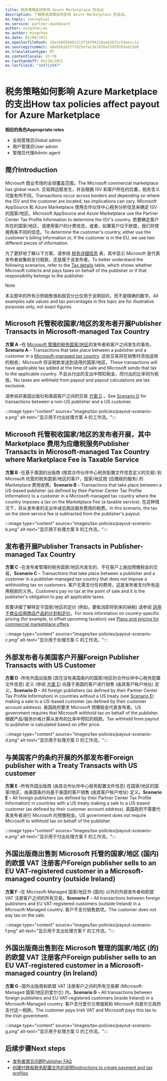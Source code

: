 ```yaml
---
title: 税务策略如何影响 Azure Marketplace 的支出
description: 了解税务政策如何影响 Azure Marketplace 的支出。
ms.topic: conceptual
ms.service: partner-dashboard
author: mingshen-ms
ms.author: mingshen
ms.date: 02/09/2021
ms.openlocfilehash: 19acb085b601212f1bf94316aab2b72c54aecc1a
ms.sourcegitcommit: e8e8362d2777d25efac3e1076af5939765ed13d0
ms.translationtype: MT
ms.contentlocale: zh-CN
ms.lasthandoff: 03/20/2021
ms.locfileid: "104712947"
---
```

# <a name="how-tax-policies-affect-payout-for-azure-marketplace"></a><span data-ttu-id="6e50d-103">税务策略如何影响 Azure Marketplace 的支出</span><span class="sxs-lookup"><span data-stu-id="6e50d-103">How tax policies affect payout for Azure Marketplace</span></span>

<span data-ttu-id="6e50d-104">**相应的角色**</span><span class="sxs-lookup"><span data-stu-id="6e50d-104">**Appropriate roles**</span></span>
-    <span data-ttu-id="6e50d-105">全局管理员</span><span class="sxs-lookup"><span data-stu-id="6e50d-105">Global admin</span></span>
-    <span data-ttu-id="6e50d-106">用户管理员</span><span class="sxs-lookup"><span data-stu-id="6e50d-106">User admin</span></span>
-    <span data-ttu-id="6e50d-107">管理员代理</span><span class="sxs-lookup"><span data-stu-id="6e50d-107">Admin agent</span></span>

## <a name="introduction"></a><span data-ttu-id="6e50d-108">简介</span><span class="sxs-lookup"><span data-stu-id="6e50d-108">Introduction</span></span>

<span data-ttu-id="6e50d-109">Microsoft 商业市场的全球覆盖范围。</span><span class="sxs-lookup"><span data-stu-id="6e50d-109">The Microsoft commercial marketplace has global reach.</span></span> <span data-ttu-id="6e50d-110">交易跨边框发生，并且根据 ISV 和客户所在的位置，税务含义可能有所不同。</span><span class="sxs-lookup"><span data-stu-id="6e50d-110">Transactions occur across borders and depending on where the ISV and the customer are located, tax implications can vary.</span></span> <span data-ttu-id="6e50d-111">Microsoft AppSource 和 Azure Marketplace 使用合作伙伴中心税务分析信息来确定 ISV 的国家/地区。</span><span class="sxs-lookup"><span data-stu-id="6e50d-111">Microsoft AppSource and Azure Marketplace use the Partner Center Tax Profile Information to determine the ISV's country.</span></span> <span data-ttu-id="6e50d-112">若要确定客户所在的国家/地区，请使用客户的计费信息，或者，如果客户位于欧盟，我们将使用两条不同的信息。</span><span class="sxs-lookup"><span data-stu-id="6e50d-112">To determine the customer's country, either use the customer's billing information or, if the customer is in the EU, we use two different pieces of information.</span></span>

<span data-ttu-id="6e50d-113">为了更好地了解以下方案，请参阅 [税务详细信息](tax-details-marketplace.md) 表，其中显示 Microsoft 是代表发布者收集和支付税款，还是属于该发布者。</span><span class="sxs-lookup"><span data-stu-id="6e50d-113">To better understand the following scenarios, refer to the [Tax details](tax-details-marketplace.md) table, which shows whether Microsoft collects and pays taxes on behalf of the publisher or if that responsibility belongs to the publisher.</span></span>

> [!NOTE]
> <span data-ttu-id="6e50d-114">本主题中的所有示例销售值和税百分比仅用于说明目的，而不是精确的数字。</span><span class="sxs-lookup"><span data-stu-id="6e50d-114">All examples sale values and tax percentages in this topic are for illustrative purposes only, not exact figures.</span></span>

## <a name="publisher-transacts-in-microsoft-managed-tax-country"></a><span data-ttu-id="6e50d-115">Microsoft 托管税收国家/地区的发布者开展</span><span class="sxs-lookup"><span data-stu-id="6e50d-115">Publisher Transacts in Microsoft-managed Tax Country</span></span>

<span data-ttu-id="6e50d-116">**方案 A** –在 [Microsoft 管理的税务国家/地区](tax-details-marketplace.md#microsoft-managed-countries)的发布者和客户之间发生的事务。</span><span class="sxs-lookup"><span data-stu-id="6e50d-116">**Scenario A** – Transactions that take place between a publisher and a customer in a [Microsoft-managed tax country](tax-details-marketplace.md#microsoft-managed-countries).</span></span> <span data-ttu-id="6e50d-117">这些交易将在销售时添加适用的税收，Microsoft 将该税款发送到适用的国家/地区。</span><span class="sxs-lookup"><span data-stu-id="6e50d-117">These transactions will have applicable tax added at the time of sale and Microsoft sends that tax to the applicable country.</span></span> <span data-ttu-id="6e50d-118">不会从付出的支出中预扣税金，而付出的比率则为税收。</span><span class="sxs-lookup"><span data-stu-id="6e50d-118">No taxes are withheld from payout and payout calculations are tax exclusive.</span></span>

<span data-ttu-id="6e50d-119">请参阅非美国出版社和美国客户之间的交易 [方案 D](#foreign-publisher-transacts-with-us-customer) 。</span><span class="sxs-lookup"><span data-stu-id="6e50d-119">See [Scenario D](#foreign-publisher-transacts-with-us-customer) for transactions between a non-US publisher and a US customer.</span></span>

:::image type="content" source="images/tax-policies/payout-scenario-a.png" alt-text="显示用于付出处理方案 A 的工作流。":::

## <a name="publisher-transacts-in-microsoft-managed-tax-country-where-marketplace-fee-is-taxable-service"></a><span data-ttu-id="6e50d-121">Microsoft 托管税收国家/地区的发布者开展，其中 Marketplace 费用为应缴税服务</span><span class="sxs-lookup"><span data-stu-id="6e50d-121">Publisher Transacts in Microsoft-managed Tax Country where Marketplace Fee is Taxable Service</span></span>

<span data-ttu-id="6e50d-122">**方案 B** -在基于美国的出版商 (按其合作伙伴中心税务配置文件信息定义的交易) 到 Microsoft 托管的税务国家/地区的客户，国家/地区按 (应缴税的服务) 的 Marketplace 费用收费。</span><span class="sxs-lookup"><span data-stu-id="6e50d-122">**Scenario B** – Transactions that take place between a US-based publisher (as defined by their Partner Center Tax Profile Information) to a customer in a Microsoft-managed tax country where the country imposes a tax on the Marketplace Fee (a taxable service).</span></span> <span data-ttu-id="6e50d-123">在这种情况下，将从发布者的支出中减去商店服务费用的税费。</span><span class="sxs-lookup"><span data-stu-id="6e50d-123">In this scenario, the tax on the store service fee is subtracted from the publisher's payout.</span></span>

:::image type="content" source="images/tax-policies/payout-scenario-b.png" alt-text="显示用于处理方案 B 的工作流。":::

## <a name="publisher-transacts-in-publisher-managed-tax-country"></a><span data-ttu-id="6e50d-125">发布者开展</span><span class="sxs-lookup"><span data-stu-id="6e50d-125">Publisher Transacts in Publisher-managed Tax Country</span></span>

<span data-ttu-id="6e50d-126">**方案 C** -在发布者管理的税务国家/地区内发生的、不在客户上施加预缴税金的交易。</span><span class="sxs-lookup"><span data-stu-id="6e50d-126">**Scenario C** – Transactions that take place between a publisher and a customer in a publisher-managed tax country that does not impose a withholding tax on customers.</span></span> <span data-ttu-id="6e50d-127">客户无需支付任何费用，这是发布者支付所有适用税款的义务。</span><span class="sxs-lookup"><span data-stu-id="6e50d-127">Customers pay no tax at the point of sale and it is the publisher's obligation to pay all applicable taxes.</span></span>

<span data-ttu-id="6e50d-128">若要详细了解特定于国家/地区的定价 (例如，要抵消即将到来的纳税) 请参阅 [适用于商业应用商店产品的计划和定价](/azure/marketplace/plans-pricing#custom-prices)。</span><span class="sxs-lookup"><span data-stu-id="6e50d-128">For more information on country-specific pricing (for example, to offset upcoming taxation) see [Plans and pricing for commercial marketplace offers](/azure/marketplace/plans-pricing#custom-prices).</span></span>

:::image type="content" source="images/tax-policies/payout-scenario-c.png" alt-text="显示用于处理方案 C 的工作流。":::

## <a name="foreign-publisher-transacts-with-us-customer"></a><span data-ttu-id="6e50d-130">外部发布者与美国客户开展</span><span class="sxs-lookup"><span data-stu-id="6e50d-130">Foreign Publisher Transacts with US Customer</span></span>

<span data-ttu-id="6e50d-131">**方案 D** -所有外国出版商 (其在没有美国条约的国家/地区的合作伙伴中心税务配置文件信息) 定义 (参阅 [方案 E](#foreign-publisher-with-a-treaty-transacts-with-us-customer)) 向基于美国的客户进行销售 (由其客户帐户地址) 定义。</span><span class="sxs-lookup"><span data-stu-id="6e50d-131">**Scenario D** – All foreign publishers (as defined by their Partner Center Tax Profile Information) in countries without a US treaty (see [Scenario E](#foreign-publisher-with-a-treaty-transacts-with-us-customer)) making a sale to a US-based customer (as defined by their customer account address).</span></span> <span data-ttu-id="6e50d-132">美国政府要求 Microsoft 预缴税金代表发布者。</span><span class="sxs-lookup"><span data-stu-id="6e50d-132">US government requires that Microsoft withhold tax on behalf of the publisher.</span></span> <span data-ttu-id="6e50d-133">根据产品/服务价格计算从发布的比率中预扣的税款。</span><span class="sxs-lookup"><span data-stu-id="6e50d-133">Tax withheld from payout to publisher is calculated based on offer price.</span></span>

:::image type="content" source="images/tax-policies/payout-scenario-d.png" alt-text="显示用于处理方案 D 的工作流。":::

## <a name="foreign-publisher-with-a-treaty-transacts-with-us-customer"></a><span data-ttu-id="6e50d-135">与美国客户的条约开展的外部发布者</span><span class="sxs-lookup"><span data-stu-id="6e50d-135">Foreign publisher with a Treaty Transacts with US customer</span></span>

<span data-ttu-id="6e50d-136">**方案 E** –所有外国出版商 (由其合作伙伴中心税务配置文件信息) 在国家/地区的国家/地区，由美国条约向基于美国的客户销售 (由其客户帐户地址) 定义。</span><span class="sxs-lookup"><span data-stu-id="6e50d-136">**Scenario E** – All foreign publishers (as defined by their Partner Center Tax Profile Information) in countries with a US treaty making a sale to a US-based customer (as defined by their customer account address).</span></span> <span data-ttu-id="6e50d-137">美国政府不需要代表发布者进行 Microsoft 的预缴税金。</span><span class="sxs-lookup"><span data-stu-id="6e50d-137">US government does not require Microsoft to withhold tax on behalf of the publisher.</span></span>

:::image type="content" source="images/tax-policies/payout-scenario-e.png" alt-text="显示用于付出处理方案 E 的工作流。":::

## <a name="foreign-publisher-sells-to-an-eu-vat-registered-customer-in-a-microsoft-managed-country-outside-ireland"></a><span data-ttu-id="6e50d-139">外国出版商出售到 Microsoft 托管的国家/地区 (国内) 的欧盟 VAT 注册客户</span><span class="sxs-lookup"><span data-stu-id="6e50d-139">Foreign publisher sells to an EU VAT-registered customer in a Microsoft-managed country (outside Ireland)</span></span>

<span data-ttu-id="6e50d-140">**方案 F** –在 Microsoft-Managed 国家/地区外 (国内) 以外的外部发布者和欧盟 VAT 注册客户之间的所有交易。</span><span class="sxs-lookup"><span data-stu-id="6e50d-140">**Scenario F** – All transactions between foreign publishers and EU VAT-registered customers (outside Ireland) in a Microsoft-Managed country.</span></span> <span data-ttu-id="6e50d-141">客户不支付销售款项。</span><span class="sxs-lookup"><span data-stu-id="6e50d-141">The customer does not pay tax on the sale.</span></span>

:::image type="content" source="images/tax-policies/payout-scenario-f.png" alt-text="显示用于支出处理方案 F 的工作流。":::

## <a name="foreign-publisher-sells-to-an-eu-vat-registered-customer-in-a-microsoft-managed-country-in-ireland"></a><span data-ttu-id="6e50d-143">外国出版商出售到在 Microsoft 管理的国家/地区 (的) 的欧盟 VAT 注册客户</span><span class="sxs-lookup"><span data-stu-id="6e50d-143">Foreign publisher sells to an EU VAT-registered customer in a Microsoft-managed country (in Ireland)</span></span>

<span data-ttu-id="6e50d-144">**方案 G** –国外出版商和欧盟 VAT 注册客户之间的所有交易都 (Microsoft-Managed 国家/地区的爱尔兰) 内。</span><span class="sxs-lookup"><span data-stu-id="6e50d-144">**Scenario G** – All transactions between foreign publishers and EU VAT-registered customers (inside Ireland) in a Microsoft-Managed country.</span></span> <span data-ttu-id="6e50d-145">客户支付爱尔兰增值税和 Microsoft 向爱尔兰政府支付这一税款。</span><span class="sxs-lookup"><span data-stu-id="6e50d-145">The customer pays Irish VAT and Microsoft pays this tax to the Irish government.</span></span>

:::image type="content" source="images/tax-policies/payout-scenario-g.png" alt-text="显示用于处理方案 G 的工作流。":::

## <a name="next-steps"></a><span data-ttu-id="6e50d-147">后续步骤</span><span class="sxs-lookup"><span data-stu-id="6e50d-147">Next steps</span></span>

- [<span data-ttu-id="6e50d-148">发布者常见问题</span><span class="sxs-lookup"><span data-stu-id="6e50d-148">Publisher FAQ</span></span>](/azure/marketplace/marketplace-faq-publisher-guide)
- [<span data-ttu-id="6e50d-149">创建付款和税务配置文件的说明</span><span class="sxs-lookup"><span data-stu-id="6e50d-149">Instructions to create payment and tax profiles</span></span>](./set-up-your-payout-account.md?context=%2fazure%2fmarketplace%2fcontext%2fcontext#create-a-payment-profile)